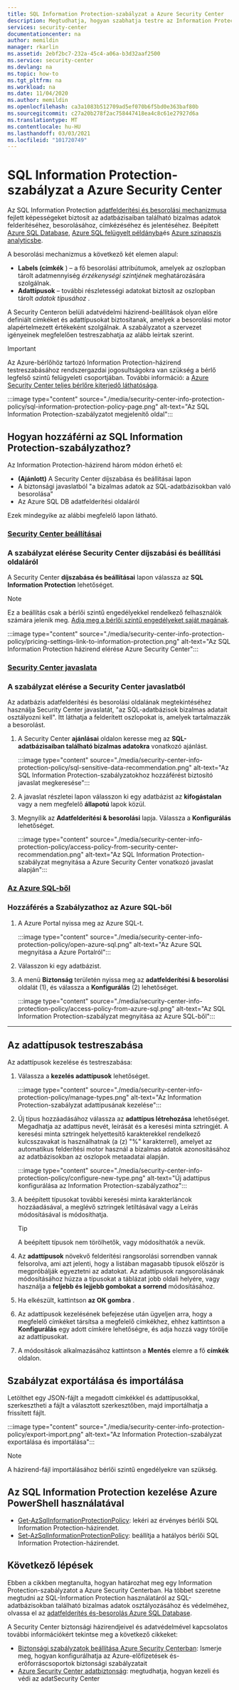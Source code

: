 ```yaml
---
title: SQL Information Protection-szabályzat a Azure Security Center
description: Megtudhatja, hogyan szabhatja testre az Information Protection-szabályzatokat a Azure Security Centerban.
services: security-center
documentationcenter: na
author: memildin
manager: rkarlin
ms.assetid: 2ebf2bc7-232a-45c4-a06a-b3d32aaf2500
ms.service: security-center
ms.devlang: na
ms.topic: how-to
ms.tgt_pltfrm: na
ms.workload: na
ms.date: 11/04/2020
ms.author: memildin
ms.openlocfilehash: ca3a1083b512709ad5ef070b6f5bd0e363baf80b
ms.sourcegitcommit: c27a20b278f2ac758447418ea4c8c61e27927d6a
ms.translationtype: MT
ms.contentlocale: hu-HU
ms.lasthandoff: 03/03/2021
ms.locfileid: "101720749"
---
```

# <a name="sql-information-protection-policy-in-azure-security-center"></a>SQL Information Protection-szabályzat a Azure Security Center
 
Az SQL Information Protection [adatfelderítési és besorolási mechanizmusa](../azure-sql/database/data-discovery-and-classification-overview.md) fejlett képességeket biztosít az adatbázisaiban található bizalmas adatok felderítéséhez, besorolásához, címkézéséhez és jelentéséhez. Beépített [Azure SQL Database](../azure-sql/database/sql-database-paas-overview.md), [Azure SQL felügyelt példányba](../azure-sql/managed-instance/sql-managed-instance-paas-overview.md)és [Azure szinapszis analyticsbe](../synapse-analytics/sql-data-warehouse/sql-data-warehouse-overview-what-is.md).

A besorolási mechanizmus a következő két elemen alapul:

- **Labels (címkék** ) – a fő besorolási attribútumok, amelyek az oszlopban tárolt adatmennyiség *érzékenységi szintjének* meghatározására szolgálnak. 
- **Adattípusok** – további részletességi adatokat biztosít az oszlopban tárolt *adatok típusához* .

A Security Centeron belüli adatvédelmi házirend-beállítások olyan előre definiált címkéket és adattípusokat biztosítanak, amelyek a besorolási motor alapértelmezett értékeként szolgálnak. A szabályzatot a szervezet igényeinek megfelelően testreszabhatja az alább leírtak szerint.

> [!IMPORTANT]
> Az Azure-bérlőhöz tartozó Information Protection-házirend testreszabásához rendszergazdai jogosultságokra van szükség a bérlő legfelső szintű felügyeleti csoportjában. További információ: a [Azure Security Center teljes bérlőre kiterjedő láthatósága](security-center-management-groups.md).

:::image type="content" source="./media/security-center-info-protection-policy/sql-information-protection-policy-page.png" alt-text="Az SQL Information Protection-szabályzatot megjelenítő oldal":::
 



## <a name="how-do-i-access-the-sql-information-protection-policy"></a>Hogyan hozzáférni az SQL Information Protection-szabályzathoz?

Az Information Protection-házirend három módon érhető el:

- **(Ajánlott)** A Security Center díjszabása és beállításai lapon
- A biztonsági javaslatból "a bizalmas adatok az SQL-adatbázisokban való besorolása"
- Az Azure SQL DB adatfelderítési oldaláról

Ezek mindegyike az alábbi megfelelő lapon látható.



### <a name="from-security-centers-settings"></a>[**Security Center beállításai**](#tab/sqlip-tenant)

### <a name="access-the-policy-from-security-centers-pricing-and-settings-page"></a>A szabályzat elérése Security Center díjszabási és beállítási oldaláról <a name="sqlip-tenant"></a>

A Security Center **díjszabása és beállításai** lapon válassza az **SQL Information Protection** lehetőséget.

> [!NOTE]
> Ez a beállítás csak a bérlői szintű engedélyekkel rendelkező felhasználók számára jelenik meg. [Adja meg a bérlői szintű engedélyeket saját magának](./security-center-management-groups.md#grant-tenant-wide-permissions-to-yourself).

:::image type="content" source="./media/security-center-info-protection-policy/pricing-settings-link-to-information-protection.png" alt-text="Az SQL Information Protection házirend elérése Azure Security Center":::



### <a name="from-security-centers-recommendation"></a>[**Security Center javaslata**](#tab/sqlip-db)

### <a name="access-the-policy-from-the-security-center-recommendation"></a>A szabályzat elérése a Security Center javaslatból <a name="sqlip-db"></a>

Az adatbázis adatfelderítési és besorolási oldalának megtekintéséhez használja Security Center javaslatát, "az SQL-adatbázisok bizalmas adatait osztályozni kell". Itt láthatja a felderített oszlopokat is, amelyek tartalmazzák a besorolást.

1. A Security Center **ajánlásai** oldalon keresse meg az **SQL-adatbázisaiban található bizalmas adatokra** vonatkozó ajánlást.

    :::image type="content" source="./media/security-center-info-protection-policy/sql-sensitive-data-recommendation.png" alt-text="Az SQL Information Protection-szabályzatokhoz hozzáférést biztosító javaslat megkeresése":::

1. A javaslat részletei lapon válasszon ki egy adatbázist az **kifogástalan** vagy a nem megfelelő **állapotú** lapok közül.

1. Megnyílik az **Adatfelderítési & besorolási** lapja. Válassza a **Konfigurálás** lehetőséget.

    :::image type="content" source="./media/security-center-info-protection-policy/access-policy-from-security-center-recommendation.png" alt-text="Az SQL Information Protection-szabályzat megnyitása a Azure Security Center vonatkozó javaslat alapján":::



### <a name="from-azure-sql"></a>[**Az Azure SQL-ből**](#tab/sqlip-azuresql)

### <a name="access-the-policy-from-azure-sql"></a>Hozzáférés a Szabályzathoz az Azure SQL-ből <a name="sqlip-azuresql"></a>

1. A Azure Portal nyissa meg az Azure SQL-t.

    :::image type="content" source="./media/security-center-info-protection-policy/open-azure-sql.png" alt-text="Az Azure SQL megnyitása a Azure Portalról":::

1. Válasszon ki egy adatbázist.

1. A menü **Biztonság** területén nyissa meg az **adatfelderítési & besorolási** oldalát (1), és válassza a **Konfigurálás** (2) lehetőséget.

    :::image type="content" source="./media/security-center-info-protection-policy/access-policy-from-azure-sql.png" alt-text="Az SQL Information Protection-szabályzat megnyitása az Azure SQL-ből":::

--- 


## <a name="customize-your-information-types"></a>Az adattípusok testreszabása

Az adattípusok kezelése és testreszabása:

1. Válassza a **kezelés adattípusok** lehetőséget.

    :::image type="content" source="./media/security-center-info-protection-policy/manage-types.png" alt-text="Az Information Protection-szabályzat adattípusának kezelése":::

1. Új típus hozzáadásához válassza az **adattípus létrehozása** lehetőséget. Megadhatja az adattípus nevét, leírását és a keresési minta sztringjét. A keresési minta sztringek helyettesítő karakterekkel rendelkező kulcsszavakat is használhatnak (a (z) "%" karakterrel), amelyet az automatikus felderítési motor használ a bizalmas adatok azonosításához az adatbázisokban az oszlopok metaadatai alapján.
 
    :::image type="content" source="./media/security-center-info-protection-policy/configure-new-type.png" alt-text="Új adattípus konfigurálása az Information Protection-szabályzathoz":::

1. A beépített típusokat további keresési minta karakterláncok hozzáadásával, a meglévő sztringek letiltásával vagy a Leírás módosításával is módosíthatja. 

    > [!TIP]
    > A beépített típusok nem törölhetők, vagy módosíthatók a nevük. 

1. Az **adattípusok** növekvő felderítési rangsorolási sorrendben vannak felsorolva, ami azt jelenti, hogy a listában magasabb típusok először is megpróbálják egyeztetni az adatokat. Az adattípusok rangsorolásának módosításához húzza a típusokat a táblázat jobb oldali helyére, vagy használja a **feljebb és lejjebb gombokat a sorrend** módosításához.  

1. Ha elkészült, kattintson **az OK gombra** .

1. Az adattípusok kezelésének befejezése után ügyeljen arra, hogy a megfelelő címkéket társítsa a megfelelő címkékhez, ehhez kattintson a **Konfigurálás** egy adott címkére lehetőségre, és adja hozzá vagy törölje az adattípusokat.

1. A módosítások alkalmazásához kattintson a **Mentés** elemre a fő **címkék** oldalon.
 

## <a name="exporting-and-importing-a-policy"></a>Szabályzat exportálása és importálása

Letölthet egy JSON-fájlt a megadott címkékkel és adattípusokkal, szerkesztheti a fájlt a választott szerkesztőben, majd importálhatja a frissített fájlt. 

:::image type="content" source="./media/security-center-info-protection-policy/export-import.png" alt-text="Az Information Protection-szabályzat exportálása és importálása":::

> [!NOTE]
> A házirend-fájl importálásához bérlői szintű engedélyekre van szükség. 


## <a name="manage-sql-information-protection-using-azure-powershell"></a>Az SQL Information Protection kezelése Azure PowerShell használatával

- [Get-AzSqlInformationProtectionPolicy](/powershell/module/az.security/get-azsqlinformationprotectionpolicy): lekéri az érvényes bérlői SQL Information Protection-házirendet.
- [Set-AzSqlInformationProtectionPolicy](/powershell/module/az.security/set-azsqlinformationprotectionpolicy): beállítja a hatályos bérlői SQL Information Protection-házirendet.
 

## <a name="next-steps"></a>Következő lépések
 
Ebben a cikkben megtanulta, hogyan határozhat meg egy Information Protection-szabályzatot a Azure Security Centerban. Ha többet szeretne megtudni az SQL-Information Protection használatáról az SQL-adatbázisokban található bizalmas adatok osztályozásához és védelméhez, olvassa el az [adatfelderítés és-besorolás Azure SQL Database](../azure-sql/database/data-discovery-and-classification-overview.md).

A Security Center biztonsági házirendjeivel és adatvédelmével kapcsolatos további információkért tekintse meg a következő cikkeket:
 
- [Biztonsági szabályzatok beállítása Azure Security Centerban](tutorial-security-policy.md): Ismerje meg, hogyan konfigurálhatja az Azure-előfizetések és-erőforráscsoportok biztonsági szabályzatait
- [Azure Security Center adatbiztonság](security-center-data-security.md): megtudhatja, hogyan kezeli és védi az adatSecurity Center